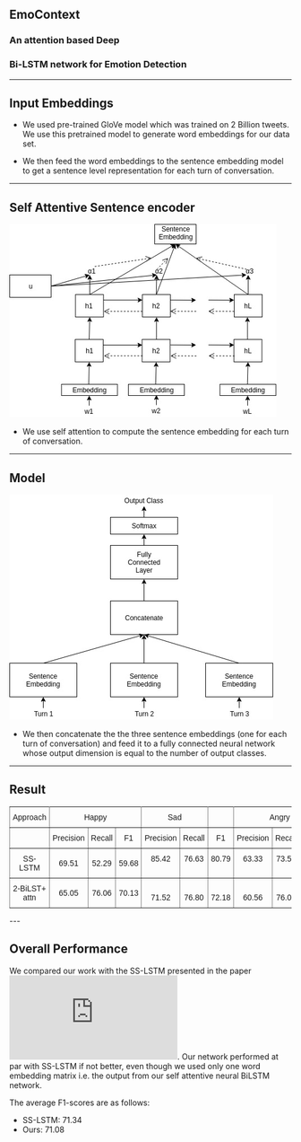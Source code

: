 ## EmoContext

### An attention based Deep&nbsp;
### Bi-LSTM network for Emotion Detection

---

## Input Embeddings

* We used pre-trained GloVe model which was trained on 2 Billion tweets. We use this pretrained model to generate word embeddings
for our data set.

* We then feed the word embeddings to the sentence embedding model to get a sentence level representation for each turn of conversation.

---

## Self Attentive Sentence encoder

![Emo1](./IRE/static/sent_embed.jpeg)

* We use self attention to compute the sentence embedding for each turn of conversation.

---
## Model

![Emo2](./IRE/static/network.jpeg)

* We then concatenate the the three sentence embeddings (one for each
turn of conversation) and feed it to a fully connected neural network 
whose output dimension is equal to the number of output classes.
---

## Result
<style type="text/css">
.tg  {border-collapse:collapse;border-spacing:0;}
.tg td{font-family:Arial, sans-serif;font-size:14px;padding:10px 5px;border-style:solid;border-width:1px;overflow:hidden;word-break:normal;border-color:black;}
.tg th{font-family:Arial, sans-serif;font-size:14px;font-weight:normal;padding:10px 5px;border-style:solid;border-width:1px;overflow:hidden;word-break:normal;border-color:black;}
.tg .tg-c3ow{border-color:inherit;text-align:center;vertical-align:top}
.tg .tg-uys7{border-color:inherit;text-align:center}
</style>
<table class="tg">
  <tr>
    <th class="tg-c3ow">Approach</th>
    <th class="tg-c3ow" colspan="3">Happy</th>
    <th class="tg-c3ow" colspan="2">Sad</th>
    <th class="tg-c3ow"></th>
    <th class="tg-c3ow" colspan="3">Angry</th>
  </tr>
  <tr>
    <td class="tg-c3ow"></td>
    <td class="tg-c3ow">Precision</td>
    <td class="tg-c3ow">Recall</td>
    <td class="tg-c3ow">F1</td>
    <td class="tg-c3ow">Precision</td>
    <td class="tg-c3ow">Recall</td>
    <td class="tg-c3ow">F1</td>
    <td class="tg-c3ow">Precision</td>
    <td class="tg-c3ow">Recall</td>
    <td class="tg-c3ow">F1</td>
  </tr>
  <tr>
    <td class="tg-uys7">SS-LSTM</td>
    <td class="tg-uys7">69.51</td>
    <td class="tg-uys7">52.29</td>
    <td class="tg-uys7">59.68</td>
    <td class="tg-c3ow">85.42</td>
    <td class="tg-c3ow">76.63</td>
    <td class="tg-c3ow">80.79</td>
    <td class="tg-c3ow">63.33</td>
    <td class="tg-c3ow">73.55</td>
    <td class="tg-c3ow">71.34</td>
  </tr>
  <tr>
    <td class="tg-uys7">2-BiLST+ attn</td>
    <td class="tg-uys7">65.05</td>
    <td class="tg-uys7">76.06</td>
    <td class="tg-uys7">70.13</td>
    <td class="tg-c3ow"><br>71.52</td>
    <td class="tg-c3ow"><br>76.80</td>
    <td class="tg-c3ow"><br>72.18</td>
    <td class="tg-c3ow"><br>60.56</td>
    <td class="tg-c3ow"><br>76.06</td>
    <td class="tg-c3ow"><br>71.07</td>
  </tr>
</table>
 ---

## Overall Performance

We compared our work with the SS-LSTM presented in the paper ![Sentiment semantic approach for emotion detection in textual conversations](https://arxiv.org/pdf/1707.06996.pdf). Our network performed at par with SS-LSTM if not better, even though we used only one word embedding matrix i.e. the output from our self attentive neural BiLSTM network. 

The average F1-scores are as follows:

 * SS-LSTM: 71.34
 * Ours: 71.08 


